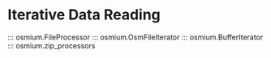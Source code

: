 # Iterative Data Reading

::: osmium.FileProcessor
::: osmium.OsmFileIterator
::: osmium.BufferIterator
::: osmium.zip_processors


